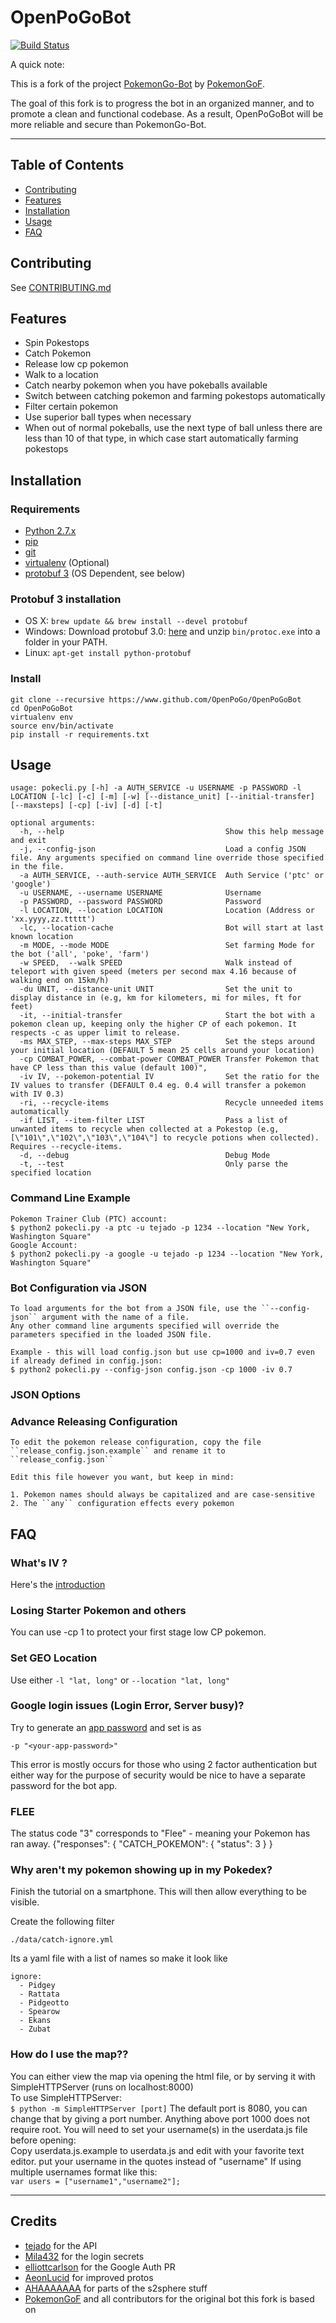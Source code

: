 # OpenPoGoBot
[![Build Status](https://travis-ci.org/OpenPoGo/OpenPoGoBot.svg?branch=master)](https://travis-ci.org/OpenPoGo/OpenPoGoBot)

  A quick note:
  
  This is a fork of the project [PokemonGo-Bot](https://github.com/PokemonGoF/PokemonGo-Bot) by [PokemonGoF](https://github.com/PokemonGoF).
  
  The goal of this fork is to progress the bot in an organized manner, and to promote a clean and functional codebase. As a result, OpenPoGoBot will be more reliable and secure than PokemonGo-Bot.

--------

## Table of Contents
- [Contributing](#contributing)
- [Features](#features)
- [Installation](#installation)
- [Usage](#usage)
- [FAQ](#faq)

## Contributing
See [CONTRIBUTING.md](https://github.com/OpenPoGo/OpenPoGoBot/blob/master/CONTRIBUTING.md)

## Features
 * Spin Pokestops
 * Catch Pokemon
 * Release low cp pokemon
 * Walk to a location
 * Catch nearby pokemon when you have pokeballs available
 * Switch between catching pokemon and farming pokestops automatically
 * Filter certain pokemon
 * Use superior ball types when necessary
 * When out of normal pokeballs, use the next type of ball unless there are less than 10 of that type, in which case start automatically farming pokestops


## Installation

### Requirements

- [Python 2.7.x](http://docs.python-guide.org/en/latest/starting/installation/)
- [pip](https://pip.pypa.io/en/stable/installing/)
- [git](https://git-scm.com/book/en/v2/Getting-Started-Installing-Git)
- [virtualenv](https://virtualenv.pypa.io/en/stable/installation/) (Optional)
- [protobuf 3](https://github.com/google/protobuf) (OS Dependent, see below)

### Protobuf 3 installation

- OS X:  `brew update && brew install --devel protobuf`
- Windows: Download protobuf 3.0: [here](https://github.com/google/protobuf/releases/download/v3.0.0-beta-4/protoc-3.0.0-beta-4-win32.zip) and unzip `bin/protoc.exe` into a folder in your PATH.
- Linux: `apt-get install python-protobuf`


### Install
```
git clone --recursive https://www.github.com/OpenPoGo/OpenPoGoBot
cd OpenPoGoBot
virtualenv env
source env/bin/activate
pip install -r requirements.txt
```

## Usage
    usage: pokecli.py [-h] -a AUTH_SERVICE -u USERNAME -p PASSWORD -l LOCATION [-lc] [-c] [-m] [-w] [--distance_unit] [--initial-transfer] [--maxsteps] [-cp] [-iv] [-d] [-t]

    optional arguments:
      -h, --help                                    Show this help message and exit
      -j, --config-json                             Load a config JSON file. Any arguments specified on command line override those specified in the file.
      -a AUTH_SERVICE, --auth-service AUTH_SERVICE  Auth Service ('ptc' or 'google')
      -u USERNAME, --username USERNAME              Username
      -p PASSWORD, --password PASSWORD              Password
      -l LOCATION, --location LOCATION              Location (Address or 'xx.yyyy,zz.ttttt')
      -lc, --location-cache                         Bot will start at last known location
      -m MODE, --mode MODE                          Set farming Mode for the bot ('all', 'poke', 'farm')
      -w SPEED,  --walk SPEED                       Walk instead of teleport with given speed (meters per second max 4.16 because of walking end on 15km/h)
      -du UNIT, --distance-unit UNIT                Set the unit to display distance in (e.g, km for kilometers, mi for miles, ft for feet)
      -it, --initial-transfer                       Start the bot with a pokemon clean up, keeping only the higher CP of each pokemon. It respects -c as upper limit to release.
      -ms MAX_STEP, --max-steps MAX_STEP            Set the steps around your initial location (DEFAULT 5 mean 25 cells around your location)
      -cp COMBAT_POWER, --combat-power COMBAT_POWER Transfer Pokemon that have CP less than this value (default 100)",
      -iv IV, --pokemon-potential IV                Set the ratio for the IV values to transfer (DEFAULT 0.4 eg. 0.4 will transfer a pokemon with IV 0.3)
      -ri, --recycle-items                          Recycle unneeded items automatically
      -if LIST, --item-filter LIST                  Pass a list of unwanted items to recycle when collected at a Pokestop (e.g, [\"101\",\"102\",\"103\",\"104\"] to recycle potions when collected). Requires --recycle-items. 
      -d, --debug                                   Debug Mode
      -t, --test                                    Only parse the specified location

### Command Line Example
    Pokemon Trainer Club (PTC) account:
    $ python2 pokecli.py -a ptc -u tejado -p 1234 --location "New York, Washington Square"
    Google Account:
    $ python2 pokecli.py -a google -u tejado -p 1234 --location "New York, Washington Square"

### Bot Configuration via JSON
    To load arguments for the bot from a JSON file, use the ``--config-json`` argument with the name of a file.
    Any other command line arguments specified will override the parameters specified in the loaded JSON file.

    Example - this will load config.json but use cp=1000 and iv=0.7 even if already defined in config.json:
    $ python2 pokecli.py --config-json config.json -cp 1000 -iv 0.7

 ### JSON Options


### Advance Releasing Configuration
    To edit the pokemon release configuration, copy the file ``release_config.json.example`` and rename it to ``release_config.json``

    Edit this file however you want, but keep in mind:

    1. Pokemon names should always be capitalized and are case-sensitive
    2. The ``any`` configuration effects every pokemon
    
## FAQ

### What's IV ?
Here's the [introduction](http://bulbapedia.bulbagarden.net/wiki/Individual_values)
### Losing Starter Pokemon and others
You can use -cp 1 to protect your first stage low CP pokemon.
### Set GEO Location
Use either `-l "lat, long"` or `--location "lat, long"` 
### Google login issues (Login Error, Server busy)?

Try to generate an [app password](!https://support.google.com/accounts/answer/185833?hl=en) and set is as
```
-p "<your-app-password>"
```
This error is mostly occurs for those who using 2 factor authentication but either way for the purpose of security would be nice to have a separate password for the bot app.


### FLEE
The status code "3" corresponds to "Flee" - meaning your Pokemon has ran away.
   {"responses": { "CATCH_POKEMON": { "status": 3 } }
### Why aren't my pokemon showing up in my Pokedex?
Finish the tutorial on a smartphone. This will then allow everything to be visible.



Create the following filter
```
./data/catch-ignore.yml
```
Its a yaml file with a list of names so make it look like
```
ignore:
  - Pidgey
  - Rattata
  - Pidgeotto
  - Spearow
  - Ekans
  - Zubat
```
### How do I use the map??
You can either view the map via opening the html file, or by serving it with SimpleHTTPServer (runs on localhost:8000)  
To use SimpleHTTPServer:  
```$ python -m SimpleHTTPServer [port]```
The default port is 8080, you can change that by giving a port number.
Anything above port 1000 does not require root.
You will need to set your username(s) in the userdata.js file before opening:  
Copy userdata.js.example to userdata.js and edit with your favorite text editor.
put your username in the quotes instead of "username"
If using multiple usernames format like this:  
```var users = ["username1","username2"];```

---------



## Credits
- [tejado](https://github.com/tejado) for the API
- [Mila432](https://github.com/Mila432/Pokemon_Go_API) for the login secrets
- [elliottcarlson](https://github.com/elliottcarlson) for the Google Auth PR
- [AeonLucid](https://github.com/AeonLucid/POGOProtos) for improved protos
- [AHAAAAAAA](https://github.com/AHAAAAAAA/PokemonGo-Map) for parts of the s2sphere stuff
- [PokemonGoF](https://github.com/PokemonGoF/PokemonGo-bot) and all contributors for the original bot this fork is based on
